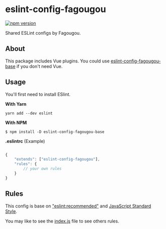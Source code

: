 eslint-config-fagougou
===========================

[![npm version](https://badge.fury.io/js/eslint-config-fagougou.svg)](https://badge.fury.io/js/eslint-config-fagougou)

Shared ESLint configs by Fagougou.

## About

This package includes Vue plugins. You could use [eslint-config-fagougou-base](https://www.npmjs.com/package/eslint-config-fagougou-base) if you don't need Vue.

## Usage

You'll first need to install ESlint.

**With Yarn**

`yarn add --dev eslint`

**With NPM**

`$ npm install -D eslint-config-fagougou-base`

**.eslintrc** (Example)

```javascript

{
    "extends": ["eslint-config-fagougou"],
    "rules": {
        // your own rules
    }
}

```

## Rules

This config is base on ["eslint:recommended"](https://eslint.org/docs/rules/) and [JavaScript Standard Style](https://standardjs.com/).

You may like to see the [index.js](./index) file to see others rules.